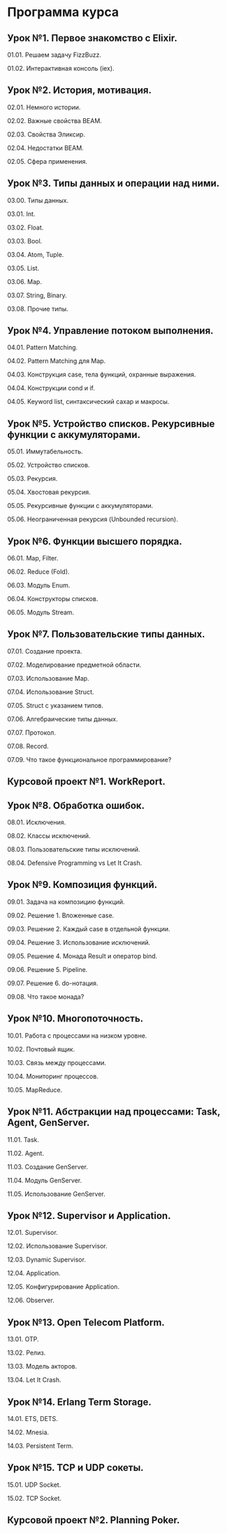 # Программа курса

## Урок №1. Первое знакомство с Elixir.

01.01. Решаем задачу FizzBuzz.

01.02. Интерактивная консоль (iex).


## Урок №2. История, мотивация.

02.01. Немного истории.

02.02. Важные свойства BEAM.

02.03. Свойства Эликсир.

02.04. Недостатки BEAM.

02.05. Сфера применения.


## Урок №3. Типы данных и операции над ними.

03.00. Типы данных.

03.01. Int.

03.02. Float.

03.03. Bool.

03.04. Atom, Tuple.

03.05. List.

03.06. Map.

03.07. String, Binary.

03.08. Прочие типы.


## Урок №4. Управление потоком выполнения.

04.01. Pattern Matching.

04.02. Pattern Matching для Map.

04.03. Конструкция case, тела функций, охранные выражения.

04.04. Конструкции cond и if.

04.05. Keyword list, синтаксический сахар и макросы.


## Урок №5. Устройство списков. Рекурсивные функции с аккумуляторами.

05.01. Иммутабельность.

05.02. Устройство списков.

05.03. Рекурсия.

05.04. Хвостовая рекурсия.

05.05. Рекурсивные функции с аккумуляторами.

05.06. Неограниченная рекурсия (Unbounded recursion).


## Урок №6. Функции высшего порядка.

06.01. Map, Filter.

06.02. Reduce (Fold).

06.03. Модуль Enum.

06.04. Конструкторы списков.

06.05. Модуль Stream.


## Урок №7. Пользовательские типы данных.

07.01. Создание проекта.

07.02. Моделирование предметной области.

07.03. Использование Map.

07.04. Использование Struct.

07.05. Struct с указанием типов.

07.06. Алгебраические типы данных.

07.07. Протокол.

07.08. Record.

07.09. Что такое функциональное программирование?


## Курсовой проект №1. WorkReport.


## Урок №8. Обработка ошибок.

08.01. Исключения.

08.02. Классы исключений.

08.03. Пользовательские типы исключений.

08.04. Defensive Programming vs Let It Crash.


## Урок №9. Композиция функций.

09.01. Задача на композицию функций.

09.02. Решение 1. Вложенные case.

09.03. Решение 2. Каждый case в отдельной функции.

09.04. Решение 3. Использование исключений.

09.05. Решение 4. Монада Result и оператор bind.

09.06. Решение 5. Pipeline.

09.07. Решение 6. do-нотация.

09.08. Что такое монада?


## Урок №10. Многопоточность.

10.01. Работа с процессами на низком уровне.

10.02. Почтовый ящик.

10.03. Связь между процессами.

10.04. Мониторинг процессов.

10.05. MapReduce.


## Урок №11. Абстракции над процессами: Task, Agent, GenServer.

11.01. Task.

11.02. Agent.

11.03. Создание GenServer.

11.04. Модуль GenServer.

11.05. Использование GenServer.


## Урок №12. Supervisor и Application.

12.01. Supervisor.

12.02. Использование Supervisor.

12.03. Dynamic Supervisor.

12.04. Application.

12.05. Конфигурирование Application.

12.06. Observer.


## Урок №13. Open Telecom Platform.

13.01. OTP.

13.02. Релиз.

13.03. Модель акторов.

13.04. Let It Crash.


## Урок №14. Erlang Term Storage.

14.01. ETS, DETS.

14.02. Mnesia.

14.03. Persistent Term.


## Урок №15. TCP и UDP сокеты.

15.01. UDP Socket.

15.02. TCP Socket.

## Курсовой проект №2. Planning Poker.

